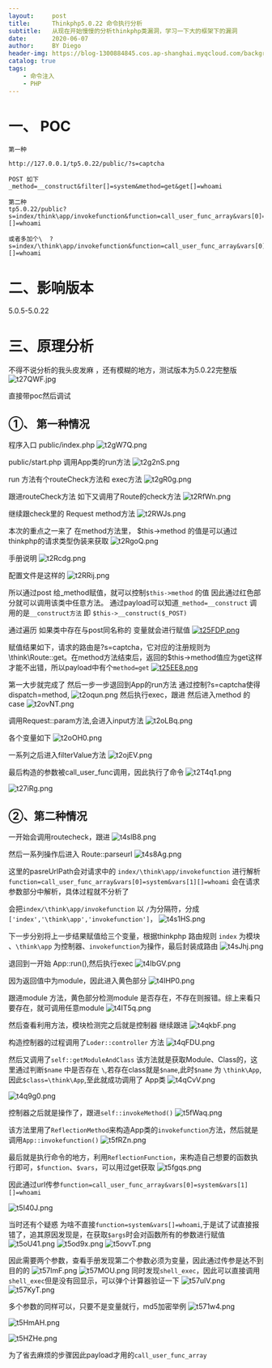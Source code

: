 ```yaml
---
layout:     post
title:      Thinkphp5.0.22 命令执行分析
subtitle:   从现在开始慢慢的分析thinkphp类漏洞，学习一下大的框架下的漏洞
date:       2020-06-07
author:     BY Diego
header-img: https://blog-1300884845.cos.ap-shanghai.myqcloud.com/background/thinkphp5022-命令执行.jpg
catalog: true
tags:
    - 命令注入
    - PHP
---
```


# 一、 POC

```
第一种

http://127.0.0.1/tp5.0.22/public/?s=captcha

POST 如下
_method=__construct&filter[]=system&method=get&get[]=whoami

第二种
tp5.0.22/public?s=index/think\app/invokefunction&function=call_user_func_array&vars[0]=system&vars[1][]=whoami

或者多加个\  ?s=index/\think\app/invokefunction&function=call_user_func_array&vars[0]=system&vars[1][]=whoami

```

# 二、影响版本

5.0.5-5.0.22

# 三、原理分析

不得不说分析的我头皮发麻 ，还有模糊的地方，测试版本为5.0.22完整版
![t27QWF.jpg](https://s1.ax1x.com/2020/06/07/t27QWF.jpg)

直接带poc然后调试

## ①、 第一种情况

程序入口 public/index.php
![t2gW7Q.png](https://s1.ax1x.com/2020/06/07/t2gW7Q.png)

public/start.php 调用App类的run方法
![t2g2nS.png](https://s1.ax1x.com/2020/06/07/t2g2nS.png)

run 方法有个routeCheck方法和 exec方法
![t2gR0g.png](https://s1.ax1x.com/2020/06/07/t2gR0g.png)

跟进routeCheck方法 如下又调用了Route的check方法
![t2RfWn.png](https://s1.ax1x.com/2020/06/07/t2RfWn.png)

继续跟check里的 Request method方法
![t2RWJs.png](https://s1.ax1x.com/2020/06/07/t2RWJs.png)

本次的重点之一来了 在method方法里， \$this->method 的值是可以通过thinkphp的请求类型伪装来获取
![t2RgoQ.png](https://s1.ax1x.com/2020/06/07/t2RgoQ.png)

手册说明
![t2Rcdg.png](https://s1.ax1x.com/2020/06/07/t2Rcdg.png)

配置文件是这样的
![t2RRij.png](https://s1.ax1x.com/2020/06/07/t2RRij.png)

所以通过post 给_method赋值，就可以控制`$this->method` 的值
因此通过红色部分就可以调用该类中任意方法。
通过payload可以知道`_method=__construct` 调用的是`__construct方法` 即 `$this->__construct($_POST)`

通过遍历 如果类中存在与post同名称的 变量就会进行赋值
[![t25FDP.png](https://s1.ax1x.com/2020/06/07/t25FDP.png)](https://imgchr.com/i/t25FDP)

赋值结果如下，请求的路由是?s=captcha，它对应的注册规则为\\think\\Route::get。在method方法结束后，返回的\$this->method值应为get这样才能不出错，所以payload中有个`method=get`
[![t25EE8.png](https://s1.ax1x.com/2020/06/07/t25EE8.png)](https://imgchr.com/i/t25EE8)

第一大步就完成了 然后一步一步退回到App的run方法 通过控制?s=captcha使得dispatch=method,
![t2oqun.png](https://s1.ax1x.com/2020/06/07/t2oqun.png)
然后执行exec，跟进
然后进入method 的case
![t2ovNT.png](https://s1.ax1x.com/2020/06/07/t2ovNT.png)

调用Request::param方法,会进入input方法
![t2oLBq.png](https://s1.ax1x.com/2020/06/07/t2oLBq.png)

各个变量如下
![t2oOH0.png](https://s1.ax1x.com/2020/06/07/t2oOH0.png)

一系列之后进入filterValue方法
![t2ojEV.png](https://s1.ax1x.com/2020/06/07/t2ojEV.png)

最后构造的参数被call_user_func调用，因此执行了命令
![t2T4q1.png](https://s1.ax1x.com/2020/06/07/t2T4q1.png)


![t27iRg.png](https://s1.ax1x.com/2020/06/07/t27iRg.png)

## ②、第二种情况

一开始会调用routecheck，跟进
![t4slB8.png](https://s1.ax1x.com/2020/06/09/t4slB8.png)

然后一系列操作后进入 Route::parseurl
![t4s8Ag.png](https://s1.ax1x.com/2020/06/09/t4s8Ag.png)

这里的pasreUrlPath会对请求中的 `index/\think\app/invokefunction` 进行解析
`function=call_user_func_array&vars[0]=system&vars[1][]=whoami` 会在请求参数部分中解析，具体过程就不分析了

会把`index/\think\app/invokefunction` 以 `/`为分隔符，分成`['index','\think\app','invokefunction']`，
![t4s1HS.png](https://s1.ax1x.com/2020/06/09/t4s1HS.png)

下一步分别将上一步结果赋值给三个变量，根据thinkphp 路由规则 `index` 为模块 、`\think\app` 为控制器、`invokefunction`为操作，最后封装成路由
![t4sJhj.png](https://s1.ax1x.com/2020/06/09/t4sJhj.png)

退回到一开始 App::run(),然后执行exec
![t4IbGV.png](https://s1.ax1x.com/2020/06/09/t4IbGV.png)

因为返回值中为module，因此进入黄色部分
![t4IHP0.png](https://s1.ax1x.com/2020/06/09/t4IHP0.png)

跟进module 方法，黄色部分检测module 是否存在，不存在则报错。综上来看只要存在，就可调用任意module
![t4IT5q.png](https://s1.ax1x.com/2020/06/09/t4IT5q.png)


然后查看利用方法，模块检测完之后就是控制器 继续跟进
![t4qkbF.png](https://s1.ax1x.com/2020/06/09/t4qkbF.png)

构造控制器的过程调用了`Loder::controller` 方法
![t4qFDU.png](https://s1.ax1x.com/2020/06/09/t4qFDU.png)

然后又调用了`self::getModuleAndClass` 该方法就是获取Module、Class的，这里通过判断`$name` 中是否存在 `\`,若存在class就是`$name`,此时`$name` 为 `\think\App`,因此`$class=\think\App`,至此就成功调用了 App类
![t4qCvV.png](https://s1.ax1x.com/2020/06/09/t4qCvV.png)


![t4q9g0.png](https://s1.ax1x.com/2020/06/09/t4q9g0.png)

控制器之后就是操作了，跟进`self::invokeMethod()`
![t5fWaq.png](https://s1.ax1x.com/2020/06/09/t5fWaq.png)

该方法里用了`ReflectionMethod`来构造App类的`invokefunction`方法，然后就是调用`App::invokefunction()`
![t5fRZn.png](https://s1.ax1x.com/2020/06/09/t5fRZn.png)

最后就是执行命令的地方，利用`ReflectionFunction`，来构造自己想要的函数执行即可，`$function`、`$vars`，可以用过get获取
![t5fgqs.png](https://s1.ax1x.com/2020/06/09/t5fgqs.png)


因此通过url传参`function=call_user_func_array&vars[0]=system&vars[1][]=whoami`

![t5I40J.png](https://s1.ax1x.com/2020/06/09/t5I40J.png)


当时还有个疑惑 为啥不直接`function=system&vars[]=whoami`,于是试了试直接报错了，追其原因发现是，在获取`$args`时会对函数所有的参数进行赋值
![t5oU41.png](https://s1.ax1x.com/2020/06/09/t5oU41.png)
![t5od9x.png](https://s1.ax1x.com/2020/06/09/t5od9x.png)
![t5ovvT.png](https://s1.ax1x.com/2020/06/09/t5ovvT.png)

因此需要两个参数，查看手册发现第二个参数必须为变量，因此通过传参是达不到目的的
![t57lmF.png](https://s1.ax1x.com/2020/06/09/t57lmF.png)
![t57MOU.png](https://s1.ax1x.com/2020/06/09/t57MOU.png)
同时发现`shell_exec`，因此可以直接调用`shell_exec`但是没有回显示，可以弹个计算器验证一下
![t57ulV.png](https://s1.ax1x.com/2020/06/09/t57ulV.png)
![t57KyT.png](https://s1.ax1x.com/2020/06/09/t57KyT.png)

多个参数的同样可以，只要不是变量就行，md5加密举例
![t571w4.png](https://s1.ax1x.com/2020/06/09/t571w4.png)

![t5HmAH.png](https://s1.ax1x.com/2020/06/09/t5HmAH.png)

![t5HZHe.png](https://s1.ax1x.com/2020/06/09/t5HZHe.png)

为了省去麻烦的步骤因此payload才用的`call_user_func_array`
